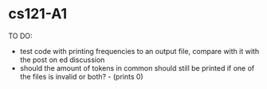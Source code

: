 # cs121-A1
TO DO:
- test code with printing frequencies to an output file, compare with it with the post on ed discussion
- should the amount of tokens in common should still be printed if one of the files is invalid or both? - (prints 0)